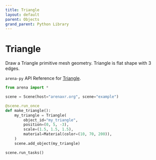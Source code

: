 ```yaml
---
title: Triangle
layout: default
parent: Objects
grand_parent: Python Library
---
```


# Triangle

Draw a Triangle primitive mesh geometry. Triangle is flat shape with 3 edges.

`arena-py` API Reference for [Triangle](/content/python-api/objects/triangle).

```python
from arena import *

scene = Scene(host="arenaxr.org", scene="example")

@scene.run_once
def make_triangle():
    my_triangle = Triangle(
        object_id="my_triangle",
        position=(0, 5, -3),
        scale=(1.5, 1.5, 1.5),
        material=Material(color=(10, 70, 200)),
    )
    scene.add_object(my_triangle)

scene.run_tasks()
```
